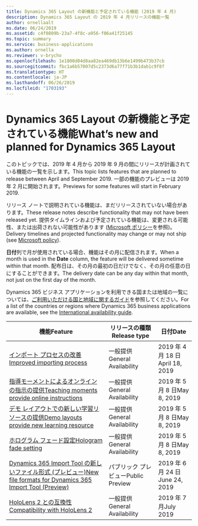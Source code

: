 ```yaml
---
title: Dynamics 365 Layout の新機能と予定されている機能 (2019 年 4 月)
description: Dynamics 365 Layout の 2019 年 4 月リリースの機能一覧
author: ornellaalt
ms.date: 06/24/2019
ms.assetid: c4f0809b-23a7-4f8c-a956-f06a41f25145
ms.topic: summary
ms.service: business-applications
ms.author: ornella
ms.reviewer: v-brycho
ms.openlocfilehash: 1e1800d04d8aa82ea469db13b6e1499b473b37cb
ms.sourcegitcommit: fbc1a6b57007d5c2373d6a77f71b3b1dab1c9f8f
ms.translationtype: HT
ms.contentlocale: ja-JP
ms.lasthandoff: 06/26/2019
ms.locfileid: "1703193"
---
```

#  <a name="whats-new-and-planned-for-dynamics-365-layout"></a><span data-ttu-id="5352b-103">Dynamics 365 Layout の新機能と予定されている機能</span><span class="sxs-lookup"><span data-stu-id="5352b-103">What’s new and planned for Dynamics 365 Layout</span></span>

<span data-ttu-id="5352b-104">このトピックでは、2019 年 4 月から 2019 年 9 月の間にリリースが計画されている機能の一覧を示します。</span><span class="sxs-lookup"><span data-stu-id="5352b-104">This topic lists features that are planned to release between April and September 2019.</span></span> <span data-ttu-id="5352b-105">一部の機能のプレビューは 2019 年 2 月に開始されます。</span><span class="sxs-lookup"><span data-stu-id="5352b-105">Previews for some features will start in February 2019.</span></span>   

<span data-ttu-id="5352b-106">リリース ノートで説明されている機能は、まだリリースされていない場合があります。</span><span class="sxs-lookup"><span data-stu-id="5352b-106">These release notes describe functionality that may not have been released yet.</span></span> <span data-ttu-id="5352b-107">提供タイムラインおよび予定されている機能は、変更される可能性、または出荷されない可能性があります ([Microsoft ポリシー](https://go.microsoft.com/fwlink/p/?linkid=2007332)を参照)。</span><span class="sxs-lookup"><span data-stu-id="5352b-107">Delivery timelines and projected functionality may change or may not ship (see [Microsoft policy](https://go.microsoft.com/fwlink/p/?linkid=2007332)).</span></span>

<span data-ttu-id="5352b-108">**日付**列で月が使用されている場合、機能はその月に配信されます。</span><span class="sxs-lookup"><span data-stu-id="5352b-108">When a month is used in the **Date** column, the feature will be delivered sometime within that month.</span></span> <span data-ttu-id="5352b-109">配布日は、その月の最初の日だけでなく、その月の任意の日にすることができます。</span><span class="sxs-lookup"><span data-stu-id="5352b-109">The delivery date can be any day within that month, not just on the first day of the month.</span></span>

<span data-ttu-id="5352b-110">Dynamics 365 ビジネス アプリケーションを利用できる国または地域の一覧については、[ご利用いただける国と地域に関するガイド](https://aka.ms/dynamics_365_international_availability_deck)を参照してください。</span><span class="sxs-lookup"><span data-stu-id="5352b-110">For a list of the countries or regions where Dynamics 365 business applications are available, see the [International availability guide](https://aka.ms/dynamics_365_international_availability_deck).</span></span>

| <span data-ttu-id="5352b-111">機能</span><span class="sxs-lookup"><span data-stu-id="5352b-111">Feature</span></span>                                                                       | <span data-ttu-id="5352b-112">リリースの種類</span><span class="sxs-lookup"><span data-stu-id="5352b-112">Release type</span></span>         | <span data-ttu-id="5352b-113">日付</span><span class="sxs-lookup"><span data-stu-id="5352b-113">Date</span></span> |
|-------------------------------------------------------------------------------|----------------------|----------------------|
| [<span data-ttu-id="5352b-114">インポート プロセスの改善</span><span class="sxs-lookup"><span data-stu-id="5352b-114">Improved importing process</span></span>](asset-quality.md)|<span data-ttu-id="5352b-115">一般提供</span><span class="sxs-lookup"><span data-stu-id="5352b-115">General Availability</span></span>|<span data-ttu-id="5352b-116">2019 年 4 月 18 日</span><span class="sxs-lookup"><span data-stu-id="5352b-116">April 18, 2019</span></span>|
| [<span data-ttu-id="5352b-117">指導モーメントによるオンラインの指示の提供</span><span class="sxs-lookup"><span data-stu-id="5352b-117">Teaching moments provide online instructions</span></span>](teaching-moments.md)|<span data-ttu-id="5352b-118">一般提供</span><span class="sxs-lookup"><span data-stu-id="5352b-118">General Availability</span></span>|<span data-ttu-id="5352b-119">2019 年 5 月 8 日</span><span class="sxs-lookup"><span data-stu-id="5352b-119">May 8, 2019</span></span>|
| [<span data-ttu-id="5352b-120">デモ レイアウトでの新しい学習リソースの提供</span><span class="sxs-lookup"><span data-stu-id="5352b-120">Demo layouts provide new learning resource</span></span>](demo-layouts.md)|<span data-ttu-id="5352b-121">一般提供</span><span class="sxs-lookup"><span data-stu-id="5352b-121">General Availability</span></span>|<span data-ttu-id="5352b-122">2019 年 5 月 8 日</span><span class="sxs-lookup"><span data-stu-id="5352b-122">May 8, 2019</span></span>|
| [<span data-ttu-id="5352b-123">ホログラム フェード設定</span><span class="sxs-lookup"><span data-stu-id="5352b-123">Hologram fade setting</span></span>](hologram-fade.md)|<span data-ttu-id="5352b-124">一般提供</span><span class="sxs-lookup"><span data-stu-id="5352b-124">General Availability</span></span>|<span data-ttu-id="5352b-125">2019 年 5 月 8 日</span><span class="sxs-lookup"><span data-stu-id="5352b-125">May 8, 2019</span></span>|
| [<span data-ttu-id="5352b-126">Dynamics 365 Import Tool の新しいファイル形式 (プレビュー)</span><span class="sxs-lookup"><span data-stu-id="5352b-126">New file formats for Dynamics 365 Import Tool (Preview)</span></span>](import-tool-formats.md)|<span data-ttu-id="5352b-127">パブリック プレビュー</span><span class="sxs-lookup"><span data-stu-id="5352b-127">Public Preview</span></span>|<span data-ttu-id="5352b-128">2019 年 6 月 24 日</span><span class="sxs-lookup"><span data-stu-id="5352b-128">June 24, 2019</span></span>|
| [<span data-ttu-id="5352b-129">HoloLens 2 との互換性</span><span class="sxs-lookup"><span data-stu-id="5352b-129">Compatibility with HoloLens 2</span></span>](hololens-2.md)|<span data-ttu-id="5352b-130">一般提供</span><span class="sxs-lookup"><span data-stu-id="5352b-130">General Availability</span></span>|<span data-ttu-id="5352b-131">2019 年 7 月</span><span class="sxs-lookup"><span data-stu-id="5352b-131">July 2019</span></span>|
